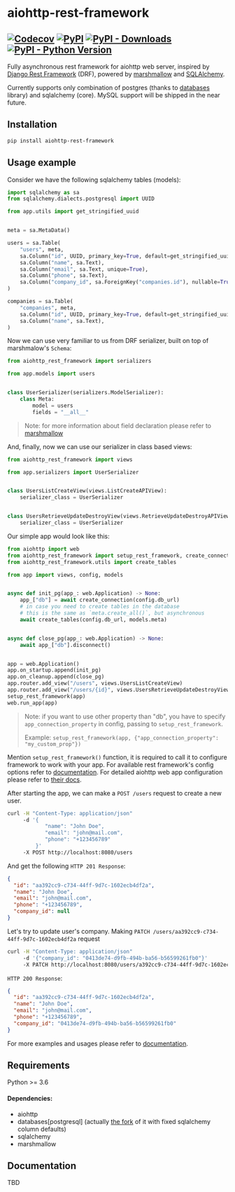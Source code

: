# aiohttp-rest-framework

[![Codecov](https://img.shields.io/codecov/c/github/ckkz-it/aiohttp-rest-framework)](https://codecov.io/gh/ckkz-it/aiohttp-rest-framework)
[![PyPI](https://img.shields.io/pypi/v/aiohttp-rest-framework)](https://pypi.org/project/aiohttp-rest-framework/)
[![PyPI - Downloads](https://img.shields.io/pypi/dm/aiohttp-rest-framework)](https://pypi.org/project/aiohttp-rest-framework/)
[![PyPI - Python Version](https://img.shields.io/pypi/pyversions/aiohttp-rest-framework)](https://pypi.org/project/aiohttp-rest-framework/)
---

Fully asynchronous rest framework for aiohttp web server, inspired by [Django Rest Framework](https://www.django-rest-framework.org) (DRF), powered by [marshmallow](https://github.com/marshmallow-code/marshmallow) and [SQLAlchemy](https://www.sqlalchemy.org).

Currently supports only combination of postgres (thanks to [databases](https://github.com/encode/databases) library) and sqlalchemy (core). MySQL support will be shipped in the near future.

## Installation

```bash
pip install aiohttp-rest-framework
```

## Usage example

Consider we have the following sqlalchemy tables (models):

```python
import sqlalchemy as sa
from sqlalchemy.dialects.postgresql import UUID

from app.utils import get_stringified_uuid


meta = sa.MetaData()

users = sa.Table(
    "users", meta,
    sa.Column("id", UUID, primary_key=True, default=get_stringified_uuid),
    sa.Column("name", sa.Text),
    sa.Column("email", sa.Text, unique=True),
    sa.Column("phone", sa.Text),
    sa.Column("company_id", sa.ForeignKey("companies.id"), nullable=True),
)

companies = sa.Table(
    "companies", meta,
    sa.Column("id", UUID, primary_key=True, default=get_stringified_uuid),
    sa.Column("name", sa.Text),
)
```

Now we can use very familiar to us from DRF serializer, built on top of marshmalow's `Schema`:

```python
from aiohttp_rest_framework import serializers

from app.models import users


class UserSerializer(serializers.ModelSerializer):
    class Meta:
        model = users
        fields = "__all__"
```

> Note: for more information about field declaration please refer to [marshmallow](https://github.com/marshmallow-code/marshmallow)

And, finally, now we can use our serializer in class based views:

```python
from aiohttp_rest_framework import views

from app.serializers import UserSerializer


class UsersListCreateView(views.ListCreateAPIView):
    serializer_class = UserSerializer


class UsersRetrieveUpdateDestroyView(views.RetrieveUpdateDestroyAPIView):
    serializer_class = UserSerializer
```

Our simple app would look like this:

```python
from aiohttp import web
from aiohttp_rest_framework import setup_rest_framework, create_connection
from aiohttp_rest_framework.utils import create_tables

from app import views, config, models


async def init_pg(app_: web.Application) -> None:
    app_["db"] = await create_connection(config.db_url)
    # in case you need to create tables in the database
    # this is the same as `meta.create_all()`, but asynchronous
    await create_tables(config.db_url, models.meta)


async def close_pg(app_: web.Application) -> None:
    await app_["db"].disconnect()


app = web.Application()
app.on_startup.append(init_pg)
app.on_cleanup.append(close_pg)
app.router.add_view("/users", views.UsersListCreateView)
app.router.add_view("/users/{id}", views.UsersRetrieveUpdateDestroyView)
setup_rest_framework(app)
web.run_app(app)
```

> Note: 
> if you want to use other property than "db", you have to specify
> `app_connection_property` in config, passing to `setup_rest_framework`.
>
> Example:
> `setup_rest_framework(app, {"app_connection_property": "my_custom_prop"})`

Mention `setup_rest_framework()` function, it is required to call it to configure framework to work with your app.
For available rest framework's config options refer to [documentation]().
For detailed aiohttp web app configuration please refer to [their docs](https://docs.aiohttp.org/en/stable/web.html).

After starting the app, we can make a `POST /users` request to create a new user.

```bash
curl -H "Content-Type: application/json" 
     -d '{
            "name": "John Doe",
            "email": "john@mail.com",
            "phone": "+123456789"
         }'
     -X POST http://localhost:8080/users
```

And get the following `HTTP 201 Response`:

```json
{
  "id": "aa392cc9-c734-44ff-9d7c-1602ecb4df2a",
  "name": "John Doe",
  "email": "john@mail.com",
  "phone": "+123456789",
  "company_id": null
}
```

Let's try to update user's company. Making `PATCH /users/aa392cc9-c734-44ff-9d7c-1602ecb4df2a` request

```bash
curl -H "Content-Type: application/json" 
     -d '{"company_id": "0413de74-d9fb-494b-ba56-b56599261fb0"}'
     -X PATCH http://localhost:8080/users/a392cc9-c734-44ff-9d7c-1602ecb4df2a
```

`HTTP 200 Response`:

```json
{
  "id": "aa392cc9-c734-44ff-9d7c-1602ecb4df2a",
  "name": "John Doe",
  "email": "john@mail.com",
  "phone": "+123456789",
  "company_id": "0413de74-d9fb-494b-ba56-b56599261fb0"
}
```

For more examples and usages please refer to [documentation]().

## Requirements

Python >= 3.6

#### Dependencies:
- aiohttp
- databases[postgresql] (actually [the fork](https://pypi.org/project/databases-extended/0.4.1/) of it with fixed sqlalchemy column defaults)
- sqlalchemy
- marshmallow

## Documentation

TBD
